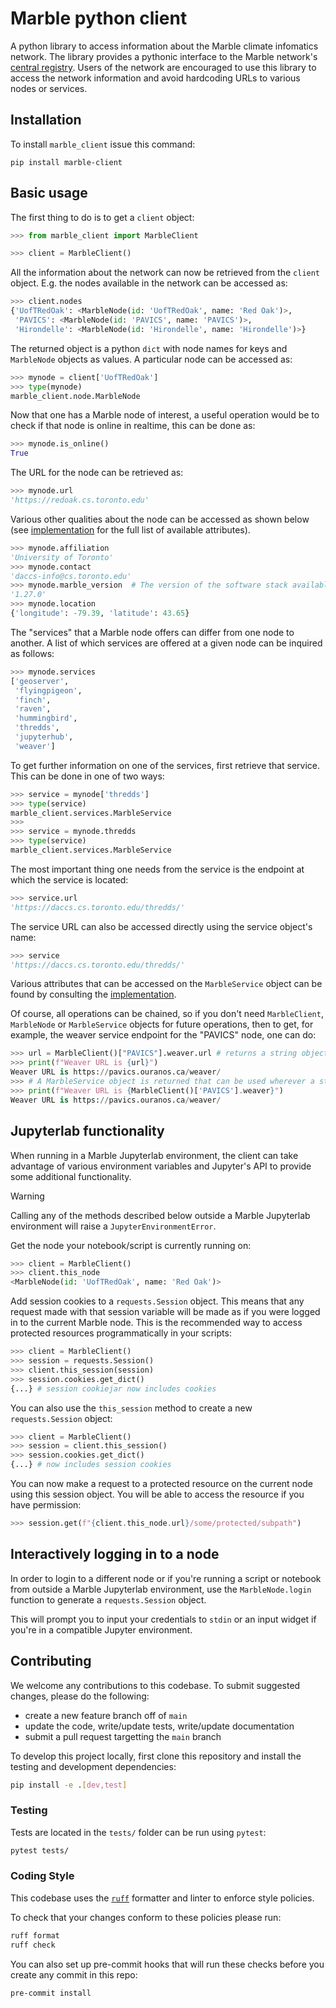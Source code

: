 # Marble python client
A python library to access information about the Marble climate infomatics network. The library provides a pythonic interface to the Marble network's [central registry](https://github.com/DACCS-Climate/Marble-node-registry). Users of the network are encouraged to use this library to access the network information and avoid hardcoding URLs to various nodes or services.

## Installation

To install `marble_client` issue this command:
```shell
pip install marble-client
``` 

## Basic usage

The first thing to do is to get a `client` object:

```python
>>> from marble_client import MarbleClient

>>> client = MarbleClient()
```

All the information about the network can now be retrieved from the `client` object. E.g. the nodes available in the network can be accessed as:
```python
>>> client.nodes
{'UofTRedOak': <MarbleNode(id: 'UofTRedOak', name: 'Red Oak')>, 
 'PAVICS': <MarbleNode(id: 'PAVICS', name: 'PAVICS')>, 
 'Hirondelle': <MarbleNode(id: 'Hirondelle', name: 'Hirondelle')>}
```
The returned object is a python `dict` with node names for keys and `MarbleNode` objects as values. A particular node can be accessed as:

```python
>>> mynode = client['UofTRedOak']
>>> type(mynode)
marble_client.node.MarbleNode
```

Now that one has a Marble node of interest, a useful operation would be to check if that node is online in realtime, this can be done as:

```python
>>> mynode.is_online()
True
```

The URL for the node can be retrieved as:
```python
>>> mynode.url
'https://redoak.cs.toronto.edu'
```

Various other qualities about the node can be accessed as shown below (see [implementation](https://github.com/DACCS-Climate/marble_client_python/blob/main/marble_client/node.py) for the full list of available attributes).

```python
>>> mynode.affiliation
'University of Toronto'
>>> mynode.contact
'daccs-info@cs.toronto.edu'
>>> mynode.marble_version  # The version of the software stack available on this node
'1.27.0'
>>> mynode.location
{'longitude': -79.39, 'latitude': 43.65}
```

The "services" that a Marble node offers can differ from one node to another. A list of which services are offered at a given node can be inquired as follows:
```python
>>> mynode.services
['geoserver',
 'flyingpigeon',
 'finch',
 'raven',
 'hummingbird',
 'thredds',
 'jupyterhub',
 'weaver']
```

To get further information on one of the services, first retrieve that service. This can be done in one of two ways:
```python
>>> service = mynode['thredds']
>>> type(service)
marble_client.services.MarbleService
>>> 
>>> service = mynode.thredds
>>> type(service)
marble_client.services.MarbleService
```

The most important thing one needs from the service is the endpoint at which the service is located:
```python
>>> service.url
'https://daccs.cs.toronto.edu/thredds/'
```

The service URL can also be accessed directly using the service object's name:
```python
>>> service
'https://daccs.cs.toronto.edu/thredds/'
```

Various attributes that can be accessed on the `MarbleService` object can be found by consulting the [implementation](https://github.com/DACCS-Climate/marble_client_python/blob/main/marble_client/services.py).

Of course, all operations can be chained, so if you don't need `MarbleClient`, `MarbleNode` or `MarbleService` objects for future operations, then to get, for example, the weaver service endpoint for the "PAVICS" node, one can do:
```python
>>> url = MarbleClient()["PAVICS"].weaver.url # returns a string object
>>> print(f"Weaver URL is {url}")
Weaver URL is https://pavics.ouranos.ca/weaver/
>>> # A MarbleService object is returned that can be used wherever a string can be used
>>> print(f"Weaver URL is {MarbleClient()['PAVICS'].weaver}")
Weaver URL is https://pavics.ouranos.ca/weaver/
```

## Jupyterlab functionality

When running in a Marble Jupyterlab environment, the client can take advantage of various environment variables and 
Jupyter's API to provide some additional functionality. 

> [!WARNING]
> Calling any of the methods described below outside a Marble Jupyterlab environment will raise a 
> `JupyterEnvironmentError`.

Get the node your notebook/script is currently running on:

```python
>>> client = MarbleClient()
>>> client.this_node
<MarbleNode(id: 'UofTRedOak', name: 'Red Oak')>
```

Add session cookies to a `requests.Session` object. This means that any request made with that session variable will
be made as if you were logged in to the current Marble node. This is the recommended way to access protected resources
programmatically in your scripts:

```python
>>> client = MarbleClient()
>>> session = requests.Session()
>>> client.this_session(session)
>>> session.cookies.get_dict()
{...} # session cookiejar now includes cookies
```

You can also use the `this_session` method to create a new `requests.Session` object:

```python
>>> client = MarbleClient()
>>> session = client.this_session()
>>> session.cookies.get_dict()
{...} # now includes session cookies
```

You can now make a request to a protected resource on the current node using this session object. You will be able to 
access the resource if you have permission:

```python
>>> session.get(f"{client.this_node.url}/some/protected/subpath")
```

## Interactively logging in to a node

In order to login to a different node or if you're running a script or notebook from outside a Marble
Jupyterlab environment, use the `MarbleNode.login` function to generate a `requests.Session` object.

This will prompt you to input your credentials to `stdin` or an input widget if you're in a compatible 
Jupyter environment.

## Contributing

We welcome any contributions to this codebase. To submit suggested changes, please do the following:

- create a new feature branch off of `main`
- update the code, write/update tests, write/update documentation
- submit a pull request targetting the `main` branch

To develop this project locally, first clone this repository and install the testing and development
dependencies:

```sh
pip install -e .[dev,test]
```

### Testing

Tests are located in the `tests/` folder can be run using `pytest`:

```sh
pytest tests/
```

### Coding Style

This codebase uses the [`ruff`](https://docs.astral.sh/ruff/) formatter and linter to enforce style policies.

To check that your changes conform to these policies please run:

```sh
ruff format
ruff check
```

You can also set up pre-commit hooks that will run these checks before you create any commit in this repo:

```sh
pre-commit install
```
